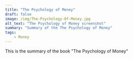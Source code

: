 ```yaml
---
title: "The Psychology of Money"
draft: false
image: /img/The-Psychology-Of-Money.jpg
alt_text: "The Psychology of Money screenshot"
summary: "Summary of the The Psychology of Money"
tags:
    - Money
---
```

This is the summary of the book "The Psychology of Money"
